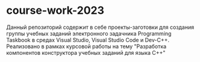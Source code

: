 # course-work-2023
 Данный репозиторий содержит в себе проекты-заготовки для создания группы учебных заданий электронного задачника Programming Taskbook в средах Visual Studio, Visual Studio Code и Dev-C++.
 Реализовано в рамках курсовой работы на тему "Разработка компонентов конструктора учебных заданий для языка C++"
